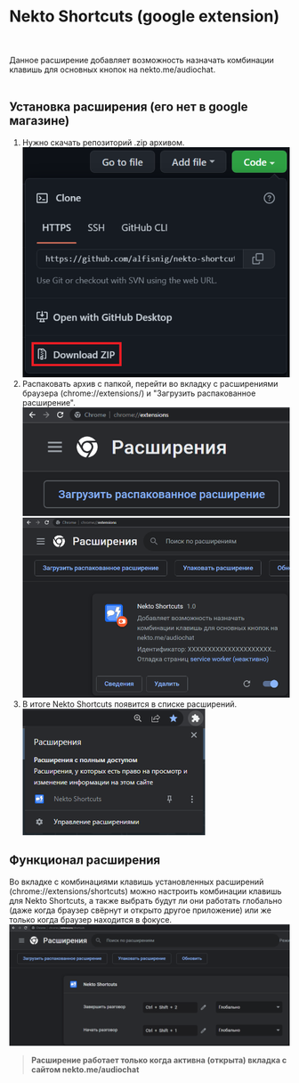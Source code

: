 # Nekto Shortcuts (google extension)
<br><br>
Данное расширение добавляет возможность назначать комбинации клавишь для основных кнопок на nekto.me/audiochat.
<br><br>
## Установка расширения (его нет в google магазине)
1. Нужно скачать репозиторий .zip архивом. ![download_extension_github](docs/images/download_extension_github.png)
2. Распаковать архив с папкой, перейти во вкладку с расширениями браузера (chrome://extensions/) и "Загрузить распакованное расширение". ![upload_extension](docs/images/upload_extension.png) ![uploaded_extension](docs/images/uploaded_extension.png)
3. В итоге Nekto Shortcuts появится в списке расширений. ![extensions_bar](docs/images/extensions_bar.png)
## Функционал расширения
Во вкладке с комбинациями клавишь установленных расширений (chrome://extensions/shortcuts) можно настроить комбинации клавишь для Nekto Shortcuts, а также выбрать будут ли они работать глобально (даже когда браузер свёрнут и открыто другое приложение) или же только когда браузер находится в фокусе. ![shortcuts_settings](docs/images/shortcuts_settings.png)
<br>
> **Расширение работает только когда активна (открыта) вкладка с сайтом nekto.me/audiochat**
